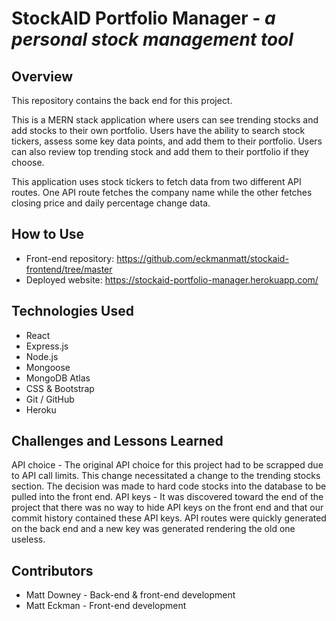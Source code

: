 # StockAID Portfolio Manager - *a personal stock management tool*

## Overview
This repository contains the back end for this project.

This is a MERN stack application where users can see trending stocks and add stocks to their own portfolio. Users have the ability to search stock tickers, assess some key data points, and add them to their portfolio. Users can also review top trending stock and add them to their portfolio if they choose.

This application uses stock tickers to fetch data from two different API routes. One API route fetches the company name while the other fetches closing price and daily percentage change data.

## How to Use
* Front-end repository: https://github.com/eckmanmatt/stockaid-frontend/tree/master
* Deployed website: https://stockaid-portfolio-manager.herokuapp.com/

## Technologies Used
* React
* Express.js
* Node.js
* Mongoose
* MongoDB Atlas
* CSS & Bootstrap
* Git / GitHub
* Heroku

## Challenges and Lessons Learned
API choice - The original API choice for this project had to be scrapped due to API call limits. This change necessitated a change to the trending stocks section. The decision was made to hard code stocks into the database to be pulled into the front end.
API keys - It was discovered toward the end of the project that there was no way to hide API keys on the front end and that our commit history contained these API keys. API routes were quickly generated on the back end and a new key was generated rendering the old one useless.


## Contributors
* Matt Downey - Back-end & front-end development
* Matt Eckman - Front-end development
